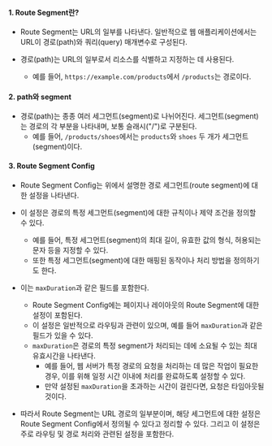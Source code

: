 
#### 1. Route Segment란?

- Route Segment는 URL의 일부를 나타낸다. 일반적으로 웹 애플리케이션에서는 URL이 경로(path)와 쿼리(query) 매개변수로 구성된다.

- 경로(path)는 URL의 일부로서 리소스를 식별하고 지정하는 데 사용된다. 
	- 예를 들어, `https://example.com/products`에서 `/products`는 경로이다.


#### 2. path와 segment

- 경로(path)는 종종 여러 세그먼트(segment)로 나뉘어진다. 세그먼트(segment)는 경로의 각 부분을 나타내며, 보통 슬래시("/")로 구분된다. 
	- 예를 들어, `/products/shoes`에서는 `products`와 `shoes` 두 개가 세그먼트(segment)이다.


#### 3. Route Segment Config

- Route Segment Config는 위에서 설명한 경로 세그먼트(route segment)에 대한 설정을 나타낸다. 

- 이 설정은 경로의 특정 세그먼트(segment)에 대한 규칙이나 제약 조건을 정의할 수 있다.
	- 예를 들어, 특정 세그먼트(segment)의 최대 길이, 유효한 값의 형식, 허용되는 문자 등을 지정할 수 있다. 
	- 또한 특정 세그먼트(segment)에 대한 매핑된 동작이나 처리 방법을 정의하기도 한다.

- 이는 `maxDuration`과 같은 필드를 포함한다.
	- Route Segment Config에는 페이지나 레이아웃의 Route Segment에 대한 설정이 포함된다.
	- 이 설정은 일반적으로 라우팅과 관련이 있으며, 예를 들어 `maxDuration`과 같은 필드가 있을 수 있다.
	- `maxDuration`은 경로의 특정 segment가 처리되는 데에 소요될 수 있는 최대 유효시간을 나타낸다.
		- 예를 들어, 웹 서버가 특정 경로의 요청을 처리하는 데 많은 작업이 필요한 경우, 이를 위해 일정 시간 이내에 처리를 완료하도록 설정할 수 있다. 
		- 만약 설정된 `maxDuration`을 초과하는 시간이 걸린다면, 요청은 타임아웃될 것이다.

- 따라서 Route Segment는 URL 경로의 일부분이며, 해당 세그먼트에 대한 설정은 Route Segment Config에서 정의될 수 있다고 정리할 수 있다. 그리고 이 설정은 주로 라우팅 및 경로 처리와 관련된 설정을 포함한다.